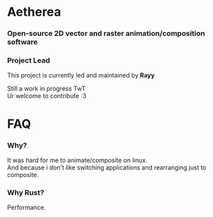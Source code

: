 # Aetherea
### Open-source 2D vector and raster animation/composition software

### **Project Lead**
This project is currently led and maintained by **Rayy**

Still a work in progress TwT </br>
Ur welcome to contribute :3

# FAQ
### **Why?**
It was hard for me to animate/composite on linux. </br>
And because i don't like switching applications and rearranging just to composite.

### **Why Rust?**
Performance.
